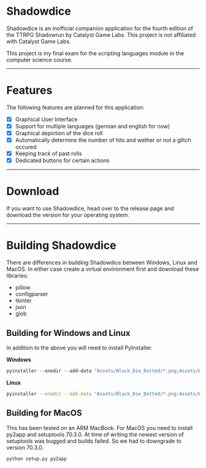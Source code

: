 # Shadowdice
Shadowdice is an inofficial companion application for the fourth edition of the TTRPG Shadowrun by Catalyst Game Labs.
This project is not affiliated with Catalyst Game Labs.

This project is my final exam for the scripting languages module in the computer science course.

---
# Features
The following features are planned for this application:
- [x] Graphical User Interface
- [x] Support for multiple languages (german and english for now)
- [x] Graphical depiction of the dice roll
- [x] Automatically determine the number of hits and wether or not a glitch occured
- [x] Keeping track of past rolls
- [x] Dedicated buttons for certain actions 

---
# Download
If you want to use Shadowdice, head over to the release page and download the version for your operating system.

---
# Building Shadowdice
There are differences in building Shadowdice between Windows, Linux and MacOS.
In either case create a virtual environment first and download these libraries:
+ pillow
+ configparser
+ tkinter
+ json
+ glob

## Building for Windows and Linux
In addition to the above you will need to install PyInstaller.

**Windows**
```Powershell
pyinstaller --onedir --add-data "Assets/Black_Die_Dotted/*.png;Assets/Black_Die_Dotted/" --add-data "Assets/Black_Die_Numbered/*.png;Assets/Black_Die_Numbered/" --add-data "Assets/Coloured_Die_Dotted/*.png;Assets/Coloured_Die_Dotted" --add-data "Assets/Coloured_Die_Numbered/*.png;Assets/Coloured_Die_Numbered" --add-data "Assets/icon.png;Assets/" --add-data "lang/*.json;lang" --name "Shadowdice" --noconsole --icon=.\Assets\icon.png --noconfirm .\src\main.py
```

**Linux**
```Bash
pyinstaller --onedir --add-data "Assets/Black_Die_Dotted/*.png:Assets/Black_Die_Dotted/" --add-data "Assets/Black_Die_Numbered/*.png:Assets/Black_Die_Numbered/" --add-data "Assets/Coloured_Die_Dotted/*.png:Assets/Coloured_Die_Dotted" --add-data "Assets/Coloured_Die_Numbered/*.png:Assets/Coloured_Die_Numbered" --add-data "Assets/icon.png:Assets/" --add-data "lang/*.json:lang" --name "Shadowdice" --noconsole --icon=./Assets/icon.png --hidden-import="PIL._tkinter_finder" --noconfirm ./src/main.py
```
## Building for MacOS
This has been tested on an ARM MacBook.
For MacOS you need to install py2app and setuptools 70.3.0.
At time of writing the newest version of setuptools was bugged and builds failed.
So we had to downgrade to version 70.3.0.
```zsh
python setup.py py2app
```

